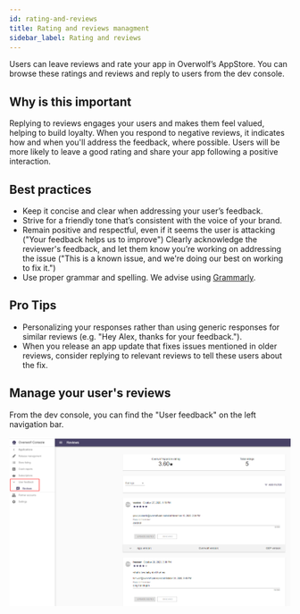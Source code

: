 ```yaml
---
id: rating-and-reviews
title: Rating and reviews managment
sidebar_label: Rating and reviews
---
```


Users can leave reviews and rate your app in Overwolf’s AppStore. You can browse these ratings and reviews and reply to users from the dev console.

## Why is this important

Replying to reviews engages your users and makes them feel valued, helping to build loyalty. When you respond to negative reviews, it indicates how and when you'll address the feedback, where possible. Users will be more likely to leave a good rating and share your app following a positive interaction.

## Best practices

* Keep it concise and clear when addressing your user’s feedback.
* Strive for a friendly tone that’s consistent with the voice of your brand.
* Remain positive and respectful, even if it seems the user is attacking ("Your feedback helps us to improve") Clearly acknowledge the reviewer's feedback, and let them know you’re working on addressing the issue ("This is a known issue, and we're doing our best on working to fix it.")
* Use proper grammar and spelling. We advise using [Grammarly](https://app.grammarly.com/). 

## Pro Tips

* Personalizing your responses rather than using generic responses for similar reviews (e.g. "Hey Alex, thanks for your feedback.").
* When you release an app update that fixes issues mentioned in older reviews, consider replying to relevant reviews to tell these users about the fix.

## Manage your user's reviews

From the dev console, you can find the "User feedback" on the left navigation bar.

![welcome-screen](../assets/dev-console/rating-and-reviews/main-screen.png)
